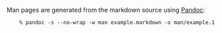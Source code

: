 Man pages are generated from the markdown source using [Pandoc](http://johnmacfarlane.net/pandoc/index.html):

        % pandoc -s --no-wrap -w man example.markdown -o man/example.1

